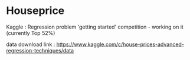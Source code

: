# Houseprice
Kaggle : Regression problem 'getting started' competition - working on it (currently Top 52%)

data download link : https://www.kaggle.com/c/house-prices-advanced-regression-techniques/data
